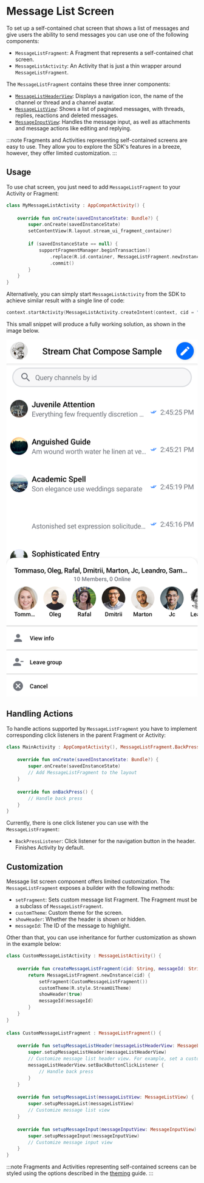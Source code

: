 # Message List Screen

To set up a self-contained chat screen that shows a list of messages and give users the ability to send messages you can use one of the following components:

* `MessageListFragment`: A Fragment that represents a self-contained chat screen.
* `MessageListActivity`: An Activity that is just a thin wrapper around `MessageListFragment`.

The `MessageListFragment` contains these three inner components:

* [`MessageListHeaderView`](06-message-list-header.md): Displays a navigation icon, the name of the channel or thread and a channel avatar.
* [`MessageListView`](05-message-list.md): Shows a list of paginated messages, with threads, replies, reactions and deleted messages.
* [`MessageInputView`](07-message-input.md): Handles the message input, as well as attachments and message actions like editing and replying.

:::note
Fragments and Activities representing self-contained screens are easy to use. They allow you to explore the SDK's features in a breeze, however, they offer limited customization.
:::

## Usage

To use chat screen, you just need to add `MessageListFragment` to your Activity or Fragment:

```kotlin
class MyMessageListActivity : AppCompatActivity() {

    override fun onCreate(savedInstanceState: Bundle?) {
        super.onCreate(savedInstanceState)
        setContentView(R.layout.stream_ui_fragment_container)

        if (savedInstanceState == null) {
            supportFragmentManager.beginTransaction()
                .replace(R.id.container, MessageListFragment.newInstance(cid = "channelType:channelId"))
                .commit()
        }
    }
}
```

Alternatively, you can simply start `MessageListActivity` from the SDK to achieve similar result with a single line of code:

```kotlin
context.startActivity(MessageListActivity.createIntent(context, cid = "channelType:channelId"))
```

This small snippet will produce a fully working solution, as shown in the image below.

![The ChannelsScreen Component](../../assets/compose_default_channels_screen_component.png)

## Handling Actions

To handle actions supported by `MessageListFragment` you have to implement corresponding click listeners in the parent Fragment or Activity:

```kotlin
class MainActivity : AppCompatActivity(), MessageListFragment.BackPressListener {

    override fun onCreate(savedInstanceState: Bundle?) {
        super.onCreate(savedInstanceState)
        // Add MessageListFragment to the layout
    }
    
    override fun onBackPress() {
        // Handle back press
    }
}
```

Currently, there is one click listener you can use with the `MessageListFragment`:

* `BackPressListener`: Click listener for the navigation button in the header. Finishes Activity by default.

## Customization

Message list screen component offers limited customization. The `MessageListFragment` exposes a builder with the following methods:

* `setFragment`: Sets custom message list Fragment. The Fragment must be a subclass of `MessageListFragment`.
* `customTheme`: Custom theme for the screen.
* `showHeader`: Whether the header is shown or hidden.
* `messageId`: The ID of the message to highlight.

Other than that, you can use inheritance for further customization as shown in the example below:

```kotlin
class CustomMessageListActivity : MessageListActivity() {

    override fun createMessageListFragment(cid: String, messageId: String?): MessageListFragment {
        return MessageListFragment.newInstance(cid) {
            setFragment(CustomMessageListFragment())
            customTheme(R.style.StreamUiTheme)
            showHeader(true)
            messageId(messageId)
        }
    }
}

class CustomMessageListFragment : MessageListFragment() {

    override fun setupMessageListHeader(messageListHeaderView: MessageListHeaderView) {
        super.setupMessageListHeader(messageListHeaderView)
        // Customize message list header view. For example, set a custom back button click listener:
        messageListHeaderView.setBackButtonClickListener {
            // Handle back press
        }
    }

    override fun setupMessageList(messageListView: MessageListView) {
        super.setupMessageList(messageListView)
        // Customize message list view
    }

    override fun setupMessageInput(messageInputView: MessageInputView) {
        super.setupMessageInput(messageInputView)
        // Customize message input view
    }
}
```

:::note
Fragments and Activities representing self-contained screens can be styled using the options described in the [theming](../02-theming.md) guide.
:::
